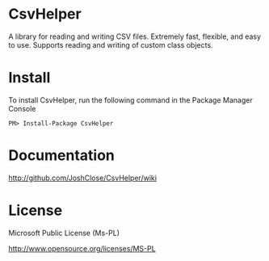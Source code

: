 CsvHelper
=========

A library for reading and writing CSV files. Extremely fast, flexible, and easy to use. Supports reading and writing of custom class objects.

Install
=======

To install CsvHelper, run the following command in the Package Manager Console

    PM> Install-Package CsvHelper

Documentation
=======

http://github.com/JoshClose/CsvHelper/wiki

License
=======

Microsoft Public License (Ms-PL)

http://www.opensource.org/licenses/MS-PL
